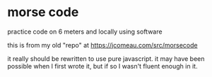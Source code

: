 # morse code

practice code on 6 meters and locally using software

this is from my old "repo" at <https://jcomeau.com/src/morsecode>

it really should be rewritten to use pure javascript. it may have been
possible when I first wrote it, but if so I wasn't fluent enough in it.
